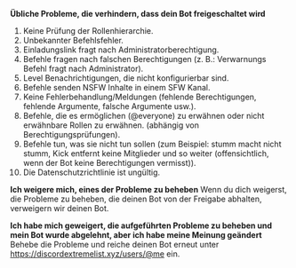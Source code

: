 **Übliche Probleme, die verhindern, dass dein Bot freigeschaltet wird**

1. Keine Prüfung der Rollenhierarchie.
2. Unbekannter Befehlsfehler.
3. Einladungslink fragt nach Administratorberechtigung.
4. Befehle fragen nach falschen Berechtigungen (z. B.: Verwarnungs Befehl fragt nach Administrator).
5. Level Benachrichtigungen, die nicht konfigurierbar sind.
6. Befehle senden NSFW Inhalte in einem SFW Kanal.
7. Keine Fehlerbehandlung/Meldungen (fehlende Berechtigungen, fehlende Argumente, falsche Argumente usw.).
8. Befehle, die es ermöglichen (@everyone) zu erwähnen oder nicht erwähnbare Rollen zu erwähnen. (abhängig von Berechtigungsprüfungen).
9. Befehle tun, was sie nicht tun sollen (zum Beispiel: stumm macht nicht stumm, Kick entfernt keine Mitglieder und so weiter (offensichtlich, wenn der Bot keine Berechtigungen vermisst)).
10. Die Datenschutzrichtlinie ist ungültig.

**Ich weigere mich, eines der Probleme zu beheben** Wenn du dich weigerst, die Probleme zu beheben, die deinen Bot von der Freigabe abhalten, verweigern wir deinen Bot.

**Ich habe mich geweigert, die aufgeführten Probleme zu beheben und mein Bot wurde abgelehnt, aber ich habe meine Meinung geändert** Behebe die Probleme und reiche deinen Bot erneut unter <https://discordextremelist.xyz/users/@me> ein.